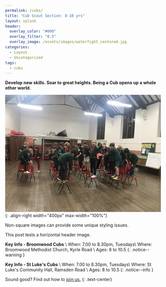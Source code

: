 ```yaml
---
permalink: /cubs/
title: "Cub Scout Section: 8-10 yrs"
layout: splash
header:
  overlay_color: "#000"
  overlay_filter: "0.5"
  overlay_image: /assets/images/waterfight_centered.jpg
categories:
  - Layout
  - Uncategorized
tags:
  - cubs
---
```


**Develop new skills. Soar to great heights. Being a Cub opens up a whole other world.**

![Cubs playing a game involving chairs](/assets/images/chairs.jpg){: .align-right width="400px" max-width="100%"} 

Non-square images can provide some unique styling issues.

This post tests a horizontal header image.

**Key Info - Broomwood Cubs** \\
When: 7.00 to 8.30pm, Tuesdays\\
Where: Broomwood Methodist Church, Kyrle Road \\
Ages: 8 to 10.5
{: .notice--warning }

**Key Info - St Luke's Cubs** \\
When: 7.00 to 8.30pm, Tuesdays\\
Where: St Luke's Community Hall, Ramsden Road \\
Ages: 8 to 10.5
{: .notice--info }

Sound good? Find out how to <a href="../join" class="btn btn--success">join us.</a>
{: .text-center}